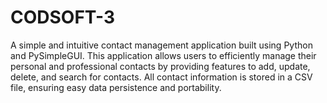 # CODSOFT-3
A simple and intuitive contact management application built using Python and PySimpleGUI. This application allows users to efficiently manage their personal and professional contacts by providing features to add, update, delete, and search for contacts. All contact information is stored in a CSV file, ensuring easy data persistence and portability.
